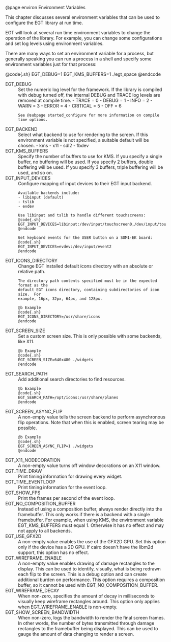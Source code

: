  @page environ Environment Variables

This chapter discusses several environment variables that can be used to
configure the EGT library at run time.

EGT will look at several run time environment variables to change the operation
of the library.  For example, you can change some configurations and set log
levels using environment variables.

There are many ways to set an environment variable for a process, but generally
speaking you can run a process in a shell and specify some environment
variables just for that process:

@code{.sh}
EGT_DEBUG=1 EGT_KMS_BUFFERS=1 ./egt_space
@endcode

<dl>
  <dt>EGT_DEBUG</dt>
  <dd>
    Set the numeric log level for the framework. If the library is compiled with
    debug turned off, the internal DEBUG and TRACE log levels are removed at
    compile time.
    - TRACE = 0
    - DEBUG = 1
    - INFO = 2
    - WARN = 3
    - ERROR = 4
    - CRITICAL = 5
    - OFF = 6

    See @subpage started_configure for more information on compile time options.

  </dd>

  <dt>EGT_BACKEND</dt>
  <dd>
    Select what backend to use for rendering to the screen.  If this environment
    variable is not specified, a suitable default will be chosen.
    - kms
    - x11
    - sdl2
    - fbdev
  </dd>

  <dt>EGT_KMS_BUFFERS</dt>
  <dd>
    Specify the number of buffers to use for KMS.  If you specify a single
    buffer, no buffering will be used.  If you specify 2 buffers, double
    buffering will be used.  If you specify 3 buffers, triple buffering will be
    used, and so on.
  </dd>

  <dt>EGT_INPUT_DEVICES</dt>
  <dd>
    Configure mapping of input devices to their EGT input backend.

    Available backends include:
    - libinput (default)
    - tslib
    - evdev

    Use libinput and tslib to handle different touchscreens:
    @code{.sh}
    EGT_INPUT_DEVICES=libinput:/dev/input/touchscreen0,/dev/input/touchscreen1;tslib:/dev/input/touchscreen2
    @endcode

    Get keyboard events for the USER button on a SOM1-EK board:
    @code{.sh}
    EGT_INPUT_DEVICES=evdev:/dev/input/event2
    @endcode
  </dd>

  <dt>EGT_ICONS_DIRECTORY</dt>
  <dd>
    Change EGT installed default icons directory with an absolute or relative path.

    The directory path contents specified must be in the expected format as the
    default EGT icons directory, containing subdirectories of icon size.  For
    example, 16px, 32px, 64px, and 128px.

    @b Example
    @code{.sh}
    EGT_ICONS_DIRECTORY=/usr/share/icons
    @endcode
  </dd>

  <dt>EGT_SCREEN_SIZE</dt>
  <dd>
    Set a custom screen size.  This is only possible with some backends, like X11.

    @b Example
    @code{.sh}
    EGT_SCREEN_SIZE=640x480 ./widgets
    @endcode
  </dd>

  <dt>EGT_SEARCH_PATH</dt>
  <dd>
    Add additional search directories to find resources.

    @b Example
    @code{.sh}
    EGT_SEARCH_PATH=/opt/icons:/usr/share/planes
    @endcode
  </dd>

  <dt>EGT_SCREEN_ASYNC_FLIP</dt>
  <dd>
    A non-empty value tells the screen backend to perform asynchronous flip
    operations.  Note that when this is enabled, screen tearing may be possible.

    @b Example
    @code{.sh}
    EGT_SCREEN_ASYNC_FLIP=1 ./widgets
    @endcode
  </dd>

  <dt>EGT_X11_NODECORATION</dt>
  <dd>
    A non-empty value turns off window decorations on an X11 window.
  </dd>

  <dt>EGT_TIME_DRAW</dt>
  <dd>
    Print timing information for drawing every widget.
  </dd>

  <dt>EGT_TIME_EVENTLOOP</dt>
  <dd>
    Print timing information for the event loop.
  </dd>

  <dt>EGT_SHOW_FPS</dt>
  <dd>
    Print the frames per second of the event loop.
  </dd>

  <dt>EGT_NO_COMPOSITION_BUFFER</dt>
  <dd>
    Instead of using a composition buffer, always render directly into the
    framebuffer. This only works if there is a backend with a single
    framebuffer.  For example, when using KMS, the environment variable
    EGT_KMS_BUFFERS must equal 1.  Otherwise it has no effect and may not apply to
    all backends.
  </dd>

  <dt>EGT_USE_GFX2D</dt>
  <dd>
    A non-empty value enables the use of the GFX2D GPU. Set this option only if
    the device has a 2D GPU. If cairo doesn't have the libm2d support, this
    option has no effect.
  </dd>

  <dt>EGT_WIREFRAME_ENABLE</dt>
  <dd>
    A non-empty value enables drawing of damage rectangles to the display.  This
    can be used to identify, visually, what is being redrawn each flip to the
    screen.  This is a debug option and can create additional burden on
    performance.  This option requires a composition buffer, so it cannot be
    used with EGT_NO_COMPOSITION_BUFFER.
  </dd>

  <dt>EGT_WIREFRAME_DECAY</dt>
  <dd>
    When non-zero, specifies the amount of decay in milliseconds to visually
    keep wireframe rectangles around.  This option only applies when
    EGT_WIREFRAME_ENABLE is non-empty.
  </dd>

  <dt>EGT_SHOW_SCREEN_BANDWIDTH</dt>
  <dd>
    When non-zero, logs the bandwidth to render the final screen frames.  In
    other words, the number of bytes transmitted through damage rectangles to
    the framebuffer being displayed. This can be used to gauge the amount of
    data changing to render a screen.
  </dd>

</dl>
